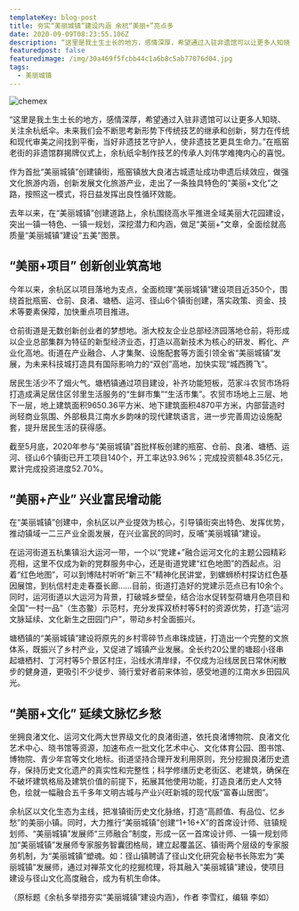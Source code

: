 ```yaml
---
templateKey: blog-post
title: 夯实“美丽城镇”建设内涵 余杭“美丽+”亮点多
date: 2020-09-09T08:23:55.106Z
description: “这里是我土生土长的地方，感情深厚，希望通过入驻非遗馆可以让更多人知晓、关注余杭纸伞。未来我们会不断思考新形势下传统技艺的继承和创新，努力在传统和现代审美之间找到平衡，当好非遗技艺守护人，使非遗技艺更具生命力。”在瓶窑老街的非遗馆群揭牌仪式上，余杭纸伞制作技艺的传承人刘伟学难掩内心的喜悦。
featuredpost: false
featuredimage: /img/30a469f5fcbb44c1a6b8c5ab77076d04.jpg
tags:
  - 美丽城镇
---
```

![chemex](/img/30a469f5fcbb44c1a6b8c5ab77076d04.jpg)

“这里是我土生土长的地方，感情深厚，希望通过入驻非遗馆可以让更多人知晓、关注余杭纸伞。未来我们会不断思考新形势下传统技艺的继承和创新，努力在传统和现代审美之间找到平衡，当好非遗技艺守护人，使非遗技艺更具生命力。”在瓶窑老街的非遗馆群揭牌仪式上，余杭纸伞制作技艺的传承人刘伟学难掩内心的喜悦。

作为首批“美丽城镇”创建镇街，瓶窑镇放大良渚古城遗址成功申遗后续效应，做强文化旅游内涵，创新发展文化旅游产业，走出了一条独具特色的“美丽+文化”之路，按照这一模式，将日益发挥出良性循环效能。

去年以来，在“美丽城镇”创建道路上，余杭围绕高水平推进全域美丽大花园建设，突出一镇一特色、一镇一规划，深挖潜力和内涵，做足“美丽+”文章，全面绘就高质量“美丽城镇”建设“五美”图景。

## “美丽+项目” 创新创业筑高地

今年以来，余杭区以项目落地为支点，全面梳理“美丽城镇”建设项目近350个，围绕首批瓶窑、仓前、良渚、塘栖、运河、径山6个镇街创建，落实政策、资金、技术等要素保障，加快重点项目推进。

仓前街道是无数创新创业者的梦想地。浙大校友企业总部经济园落地仓前，将形成以企业总部集群为特征的新型经济业态，打造以高新技术为核心的研发、孵化、产业化高地。街道在产业融合、人才集聚、设施配套等方面引领全省“美丽城镇”发展，为未来科技城打造具有国际影响力的“双创”高地，加快实现“城西腾飞”。

居民生活少不了烟火气。塘栖镇通过项目建设，补齐功能短板，范家斗农贸市场将打造成满足居住区邻里生活服务的“生鲜市集”“生活市集”。农贸市场地上三层、地下一层，地上建筑面积9650.36平方米、地下建筑面积4870平方米，内部营造时尚轻商业氛围、外部极具江南水乡韵味的现代建筑语言，进一步完善周边设施配套，提升居民生活的获得感。

截至5月底，2020年参与“美丽城镇”首批样板创建的瓶窑、仓前、良渚、塘栖、运河、径山6个镇街已开工项目140个，开工率达93.96%；完成投资额48.35亿元，累计完成投资进度52.70%。

## “美丽+产业” 兴业富民增动能

在“美丽城镇”创建中，余杭区以产业提效为核心，引导镇街突出特色、发挥优势，推动镇域一二三产业全面发展，在兴业富民的同时，反哺“美丽城镇”建设。

在运河街道五杭集镇沿大运河一带，一个以“党建+”融合运河文化的主题公园精彩亮相，这里不仅成为新的党群服务中心，还是街道党建“红色地图”的西起点。沿着“红色地图”，可以到博陆村听听“新三不”精神化民讲堂，到螺蛳桥村探访红色基因展馆，到杭信村走走春蚕长廊……目前，街道打造好的党建示范点已有10余个。同时，运河街道以大运河为背景，打破城乡壁垒，结合治水促转型荷塘月色项目和全国“一村一品”（生态鳖）示范村，充分发挥双桥村等5村的资源优势，打造“运河文脉延续、文化新生之田园门户”，带动乡村全面振兴。

塘栖镇的“美丽城镇”建设将原先的乡村零碎节点串珠成链，打造出一个完整的文旅体系，既振兴了乡村产业，又促进了城镇产业发展。全长约20公里的塘超小径串起塘栖村、丁河村等5个景区村庄，沿线水清岸绿，不仅成为沿线居民日常休闲散步的健身道，更吸引不少徒步、骑行爱好者前来体验，感受地道的江南水乡田园风光。

## “美丽+文化” 延续文脉忆乡愁

坐拥良渚文化、运河文化两大世界级文化的良渚街道，依托良渚博物院、良渚文化艺术中心、晓书馆等资源，加速布点一批文化艺术中心、文化体育公园、图书馆、博物院、青少年宫等文化地标。街道坚持合理开发利用原则，充分挖掘良渚历史遗存，保持历史文化遗产的真实性和完整性；科学修缮历史老街区、老建筑，确保在不破坏建筑格局及建筑价值的前提下，拓展其他使用功能，打造良渚历史人文特色，绘就一幅融合五千多年文明古城与产业兴旺新城的现代版“富春山居图”。

余杭区以文化生态为主线，把准镇街历史文化脉络，打造“高颜值、有品位、忆乡愁”的美丽小镇。同时，大力推行“美丽城镇”创建“1+16+X”的首席设计师、驻镇规划师、“美丽城镇”发展师“三师融合”制度，形成一区一首席设计师、一镇一规划师加“美丽城镇”发展师专家服务智囊团格局，建立起覆盖区、镇街两个层级的专家服务机制，为“美丽城镇”塑魂。如：径山镇聘请了径山文化研究会秘书长陈宏为“美丽城镇”发展师，通过对禅茶文化的挖掘梳理，将其融入“美丽城镇”建设，使项目建设与径山文化高度融合，成为有机生命体。

（原标题《余杭多举措夯实“美丽城镇”建设内涵》，作者 李雪红，编辑 李如）